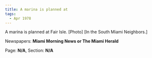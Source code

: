```yaml
---  
title: A marina is planned at  
tags:  
  - Apr 1978  
---  
```

  
A marina is planned at Fair Isle. [Photo] [In the South Miami Neighbors.]  
  
Newspapers: **Miami Morning News or The Miami Herald**  
  
Page: **N/A**, Section: **N/A** 
